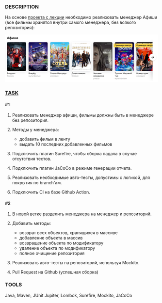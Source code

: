 ### DESCRIPTION
На основе [проекта с лекции](https://github.com/netology-code/javaqa-code/tree/master/3.4_dependency) необходимо реализовать менеджер Афиши 
(все фильмы хранятся внутри самого менеджера, без всякого репозитория):

![img.png](src/main/resources/img.png)

### [TASK](https://github.com/netology-code/javaqa-homeworks/tree/master/dependency)
#### #1
1. Реализовать менеджер афиши, фильмы должны быть в менеджере без репозитория.
1. Методы у менеджера:
    * добавить фильм в ленту
    * выдать 10 последних добавленных фильмов
    
1. Подключить плагин Surefire, чтобы сборка падала в случае отсутствия тестов.
1. Подключить плагин JaCoCo в режиме генерации отчета.
1. Реализовать необходимые авто-тесты, допустимы с логикой, для покрытия по branch'ам.
1.  Подключить CI на базе Github Action.

#### #2
1. В новой ветке разделить менеджера на менеджер и репозиторий.
1. Добавить методы:
    * возврат всех объектов, хранящихся в массиве
    * добавление объекта в массив
    * возвращение объекта по модификатору
    * удаление объекта по модификатору
    * полное очищение репозитория
    
1. Реализовать авто-тесты на репозиторий, используя Mockito.
1. Pull Request на Github (успешная сборка)

### TOOLS
Java, Maven, JUnit Jupiter, Lombok, Surefire, Mockito, JaCoCo